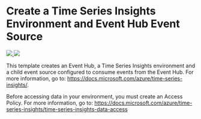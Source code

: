 # Create a Time Series Insights Environment and Event Hub Event Source

<a href="https://portal.azure.com/#create/Microsoft.Template/uri/https%3A%2F%2Fraw.githubusercontent.com%2FAzure%2Fazure-quickstart-templates%2Fmaster%2F201-timeseriesinsights-environment-with-eventhub%2Fazuredeploy.json" target="_blank">
    <img src="http://azuredeploy.net/deploybutton.png"/>
</a>
<a href="http://armviz.io/#/?load=https%3A%2F%2Fraw.githubusercontent.com%2FAzure%2Fazure-quickstart-templates%2Fmaster%2F201-timeseriesinsights-environment-with-eventhub%2Fazuredeploy.json" target="_blank">
    <img src="http://armviz.io/visualizebutton.png"/>
</a>

This template creates an Event Hub, a Time Series Insights environment and a child event source configured to consume events from the Event Hub. For more information, go to: https://docs.microsoft.com/azure/time-series-insights/.

Before accessing data in your environment, you must create an Access Policy. For more information, go to: https://docs.microsoft.com/azure/time-series-insights/time-series-insights-data-access